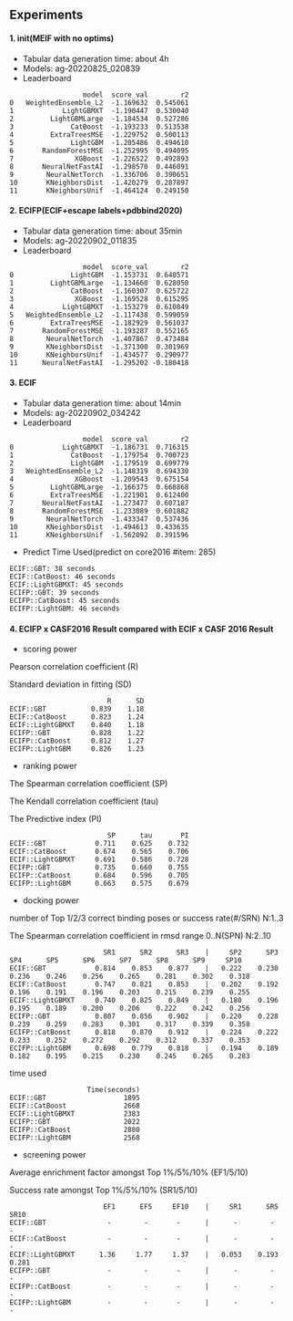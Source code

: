 ## Experiments
#### 1. init(MEIF with no optims)
- Tabular data generation time: about 4h
- Models: ag-20220825_020839
- Leaderboard
```angular2html
                  model  score_val        r2
0   WeightedEnsemble_L2  -1.169632  0.545061
1            LightGBMXT  -1.190447  0.530040
2         LightGBMLarge  -1.184534  0.527286
3              CatBoost  -1.193233  0.513538
4         ExtraTreesMSE  -1.229752  0.500113
5              LightGBM  -1.205486  0.494610
6       RandomForestMSE  -1.252995  0.494095
7               XGBoost  -1.226522  0.492893
8       NeuralNetFastAI  -1.298570  0.446091
9        NeuralNetTorch  -1.336706  0.390651
10       KNeighborsDist  -1.420279  0.287897
11       KNeighborsUnif  -1.464124  0.249150
```

#### 2. ECIFP(ECIF+escape labels+pdbbind2020)
- Tabular data generation time: about 35min
- Models: ag-20220902_011835
- Leaderboard
```angular2html
                  model  score_val        r2
0              LightGBM  -1.153731  0.640571
1         LightGBMLarge  -1.134660  0.628050
2              CatBoost  -1.160307  0.625722
3               XGBoost  -1.169528  0.615295
4            LightGBMXT  -1.153279  0.610849
5   WeightedEnsemble_L2  -1.117438  0.599059
6         ExtraTreesMSE  -1.182929  0.561037
7       RandomForestMSE  -1.193287  0.552165
8        NeuralNetTorch  -1.407867  0.473484
9        KNeighborsDist  -1.371300  0.301969
10       KNeighborsUnif  -1.434577  0.290977
11      NeuralNetFastAI  -1.295202 -0.180418
```

#### 3. ECIF
- Tabular data generation time: about 14min
- Models: ag-20220902_034242
- Leaderboard
```angular2html
                  model  score_val        r2
0            LightGBMXT  -1.186731  0.716315
1              CatBoost  -1.179754  0.700723
2              LightGBM  -1.179519  0.699779
3   WeightedEnsemble_L2  -1.148319  0.694330
4               XGBoost  -1.209543  0.675154
5         LightGBMLarge  -1.166375  0.668868
6         ExtraTreesMSE  -1.221901  0.612400
7       NeuralNetFastAI  -1.273477  0.607187
8       RandomForestMSE  -1.233089  0.601882
9        NeuralNetTorch  -1.433347  0.537436
10       KNeighborsDist  -1.494613  0.433635
11       KNeighborsUnif  -1.562092  0.391596
```

- Predict Time Used(predict on core2016 #item: 285)
```angular2html
ECIF::GBT: 38 seconds
ECIF::CatBoost: 46 seconds
ECIF::LightGBMXT: 45 seconds
ECIFP::GBT: 39 seconds
ECIFP::CatBoost: 45 seconds
ECIFP::LightGBM: 46 seconds
```

#### 4. ECIFP x CASF2016 Result compared with ECIF x CASF 2016 Result

- scoring power

Pearson correlation coefficient (R)

Standard deviation in fitting (SD)
```angular2html
                        R      SD
ECIF::GBT           0.839    1.18
ECIF::CatBoost      0.823    1.24
ECIF::LightGBMXT    0.840    1.18
ECIFP::GBT          0.828    1.22
ECIFP::CatBoost     0.812    1.27
ECIFP::LightGBM     0.826    1.23
```

- ranking power

The Spearman correlation coefficient (SP) 

The Kendall correlation coefficient (tau) 

The Predictive index (PI) 

```angular2html
                        SP      tau       PI
ECIF::GBT            0.711    0.625    0.732
ECIF::CatBoost       0.674    0.565    0.706
ECIF::LightGBMXT     0.691    0.586    0.728
ECIFP::GBT           0.735    0.660    0.755
ECIFP::CatBoost      0.684    0.596    0.705
ECIFP::LightGBM      0.663    0.575    0.679
```

- docking power

number of Top 1/2/3 correct binding poses or success rate(#/SRN) N:1..3

The Spearman correlation coefficient in rmsd range 0..N(SPN) N:2..10


```angular2html
                       SR1      SR2      SR3    |     SP2      SP3      SP4      SP5      SP6      SP7      SP8      SP9     SP10
ECIF::GBT            0.814    0.853    0.877    |   0.222    0.230    0.236    0.246    0.256    0.265    0.281    0.302    0.318
ECIF::CatBoost       0.747    0.821    0.853    |   0.202    0.192    0.196    0.191    0.196    0.203    0.215    0.239    0.255
ECIF::LightGBMXT     0.740    0.825    0.849    |   0.180    0.196    0.195    0.189    0.200    0.206    0.222    0.242    0.256
ECIFP::GBT           0.807    0.856    0.902    |   0.220    0.228    0.239    0.259    0.283    0.301    0.317    0.339    0.358
ECIFP::CatBoost      0.818    0.870    0.912    |   0.224    0.222    0.233    0.252    0.272    0.292    0.312    0.337    0.353
ECIFP::LightGBM      0.698    0.779    0.818    |   0.194    0.189    0.182    0.195    0.215    0.230    0.245    0.265    0.283
```

time used
```angular2html
                   Time(seconds)
ECIF::GBT                   1895
ECIF::CatBoost              2668
ECIF::LightGBMXT            2383
ECIFP::GBT                  2022
ECIFP::CatBoost             2880
ECIFP::LightGBM             2568
```

- screening power

Average enrichment factor amongst Top 1%/5%/10% (EF1/5/10)

Success rate amongst Top 1%/5%/10% (SR1/5/10)
```angular2html
                       EF1      EF5     EF10    |     SR1      SR5     SR10
ECIF::GBT               -        -       -      |      -        -       -
ECIF::CatBoost          -        -       -      |      -        -       -
ECIF::LightGBMXT      1.36     1.77     1.37    |   0.053    0.193    0.281
ECIFP::GBT              -        -       -      |      -        -       -
ECIFP::CatBoost         -        -       -      |      -        -       -
ECIFP::LightGBM         -        -       -      |      -        -       -
```
